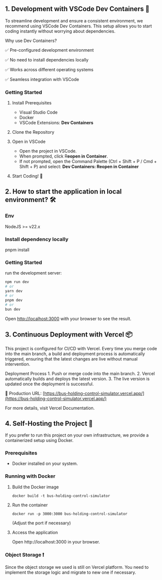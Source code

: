## 1. Development with VSCode Dev Containers 🐳

To streamline development and ensure a consistent environment, we recommend using VSCode Dev Containers. This setup allows you to start coding instantly without worrying about dependencies.

Why use Dev Containers?

✅ Pre-configured development environment

✅ No need to install dependencies locally

✅ Works across different operating systems

✅ Seamless integration with VSCode

### Getting Started

1. Install Prerequisites
   - Visual Studio Code
   - Docker
   - VSCode Extensions: **Dev Containers**
2. Clone the Repository

3. Open in VSCode

   - Open the project in VSCode.
   - When prompted, click R**eopen in Container**.
   - If not prompted, open the Command Palette (Ctrl + Shift + P / Cmd + Shift + P) and select: **Dev Containers: Reopen in Container**

4. Start Coding! 🚀

## 2. How to start the application in local environment? 🛠️

### Env

NodeJS >= v22.x

### Install dependency locally

pnpm install

### Getting Started

run the development server:

```bash
npm run dev
# or
yarn dev
# or
pnpm dev
# or
bun dev
```

Open [http://localhost:3000](http://localhost:3000) with your browser to see the result.

## 3. Continuous Deployment with Vercel 📦

This project is configured for CI/CD with Vercel. Every time you merge code into the main branch, a build and deployment process is automatically triggered, ensuring that the latest changes are live without manual intervention.

Deployment Process 1. Push or merge code into the main branch. 2. Vercel automatically builds and deploys the latest version. 3. The live version is updated once the deployment is successful.

🔗 Production URL: [https://bus-holding-control-simulator.vercel.app/](https://bus-holding-control-simulator.vercel.app/)

For more details, visit Vercel Documentation.

## 4. Self-Hosting the Project 🏡

If you prefer to run this project on your own infrastructure, we provide a containerized setup using Docker.

### Prerequisites

- Docker installed on your system.

### Running with Docker

1. Build the Docker image

   `docker build -t bus-holding-control-simulator`

2. Run the container

   `docker run -p 3000:3000 bus-holding-control-simulator`

   (Adjust the port if necessary)

3. Access the application

   Open http://localhost:3000 in your browser.

### Object Storage ❗

Since the object storage we used is still on Vercel platform. You need to implement the storage logic and migrate to new one if necessary.

